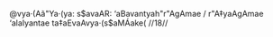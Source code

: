 @vya·(Aã"Ya·(ya: s$avaAR: ‘aBavantyah"r"AgAmae /
r"A‡yaAgAmae ‘alaIyantae ta‡aEvaAvya·(s$aMÁake( //18//